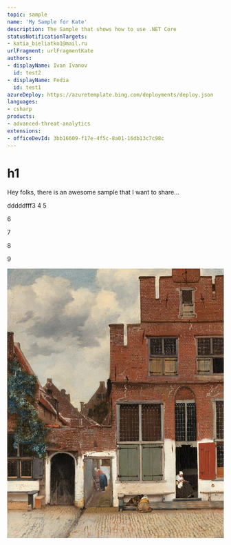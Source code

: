 ```yaml
---
topic: sample
name: 'My Sample for Kate'
description: The Sample that shows how to use .NET Core
statusNotificationTargets:
- katia_bieliatko1@mail.ru
urlFragment: urlFragmentKate
authors:
- displayName: Ivan Ivanov
  id: test2
- displayName: Fedia
  id: test1
azureDeploy: https://azuretemplate.bing.com/deployments/deploy.json
languages:
- csharp
products:
- advanced-threat-analytics
extensions:
- officeDevId: 3bb16609-f17e-4f5c-8a01-16db13c7c98c
---
```

# h1
Hey folks, there is an awesome sample that I want to share...

dddddfff3
4
5

6

7

8

9

![Image3](DotNetSample/726px-Johannes_Vermeer_-_Gezicht_op_huizen_in_Delft,_bekend_als_'Het_straatje'_-_Google_Art_Project.jpg)
